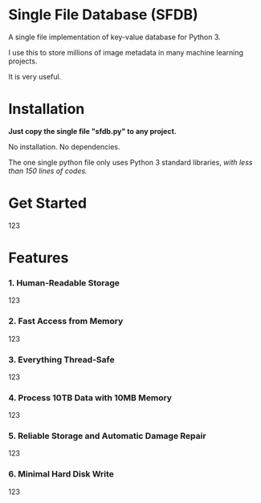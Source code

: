 # Single File Database (SFDB)

A single file implementation of key-value database for Python 3.

I use this to store millions of image metadata in many machine learning projects. 

It is very useful. 

# Installation

**Just copy the single file "sfdb.py" to any project.**

No installation. No dependencies. 

The one single python file only uses Python 3 standard libraries, *with less than 150 lines of codes.*

# Get Started

123

# Features

### 1. Human-Readable Storage

123

### 2. Fast Access from Memory

123

### 3. Everything Thread-Safe

123

### 4. Process 10TB Data with 10MB Memory

123

### 5. Reliable Storage and Automatic Damage Repair

123

### 6. Minimal Hard Disk Write

123
